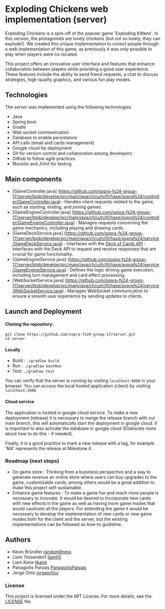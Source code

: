 # Exploding Chickens web implementation (server)

Exploding Chickens is a spin-off of the popular game 'Exploding Kittens'. In this version, the protagonists are lovely chickens (but not so lovely, they can explode!). We created this unique implementation to conect people through a web implementation of this game, as previously it was only possible to play  when players were co-located.

This project offers an innovative user interface and features that enhance collaboration between players while providing a good user experience. These features include the ability to send friend requests, a chat to discuss strategies, high-quality graphics, and various fun play modes.

## Technologies

The server was implemented using the following technologies
-   Java
-   Spring boot
-   Gradle
-   Web socket communication
-   Database to enable persistance
-   API calls (email and cards management)
-   Google cloud for deployment
-   Git for version control and collaboration among developers
-   Github to follow agile practices
-   Mockito and JUnit for testing

## Main components
-  [GameController.java] (https://github.com/sopra-fs24-group-17/server/blob/develop/src/main/java/ch/uzh/ifi/hase/soprafs24/controller/GameController.java) : Handles client requests related to the game, such as starting, ending, and joining games. 
-  [GameEngineController.java] (https://github.com/sopra-fs24-group-17/server/blob/develop/src/main/java/ch/uzh/ifi/hase/soprafs24/controller/GameEngineController.java) :  Manages requests concerning the game mechanics, including playing and drawing cards.  
-  [GameDeckService.java] (https://github.com/sopra-fs24-group-17/server/blob/develop/src/main/java/ch/uzh/ifi/hase/soprafs24/service/GameDeckService.java) : Interfaces with the [Deck of Cards API](https://www.deckofcardsapi.com/) : Interfaces with the Deck API to request and receive responses that are crucial for game functionality.
-  [GameEngineService.java] (https://github.com/sopra-fs24-group-17/server/blob/develop/src/main/java/ch/uzh/ifi/hase/soprafs24/service/GameEngineService.java) :  Defines the logic driving game execution, including turn management and card effect processing.
-  [WebSocketService.java] (https://github.com/sopra-fs24-group-17/server/blob/develop/src/main/java/ch/uzh/ifi/hase/soprafs24/service/WebSocketService.java) : Manages WebSocket communication to ensure a smooth user experience by sending updates to clients.


## Launch and Deployment
#### Cloning the repository:
`git clone https://github.com/sopra-fs24-group-17/server.git`\
`cd server`

#### Locally
- Build : `./gradlew build`
- Run : `./gradlew bootRun`
- Test: `./gradlew test`

You can verify that the server is running by visiting `localhost:8080` in your browser.
You can access the local hosted application (client) by visiting `localhost:3000`

#### Cloud service
The application is hosted in google cloud service. 
To make a new deployment (release) it is necessary to merge the release branch with our main branch, this will automatically start the deployment in google cloud. It is important to also activate the database in google cloud (Ellaborate more about how to do this - if needed). 

Finally, it is a good practice to mark a new release with a tag, for example 'M4' represents the release at Milestone 4.


### Roadmap (next steps)
- On game store : Thinking from a buisiness perspective and a way to generate revenue an online store where users can buy upgrades to the game, customizable cards, among others would be a great addition to make this project self-sustainable.
- Enhance game features : To make a game fun and reach more people is necessary to innovate. It would be desired to incorporate new cards with new effects in the game as well as having more game modes that would cautivate all the players. For extending the game it would be necessary to develop the implementation of new cards or new game modes both for the client and the server, but the existing implementations can be followed as how-to guideline.

## Authors
- Kevin Bründler [random9ness](https://github.com/random9ness)
- Liam Tessendorf [liamti5](https://github.com/liamti5)
- Liam Kane [ljkane](https://github.com/ljkane)
- Panagiotis Patsias [PanagiotisPatsias](https://github.com/PanagiotisPatsias)
- Jorge Ortiz [jorgeortizv](https://github.com/jorgeortizv)

### License
This project is licensed under the MIT License. For more details, see the [LICENSE](https://github.com/sopra-fs24-group-17/server/blob/main/LICENSE.txt) file.



